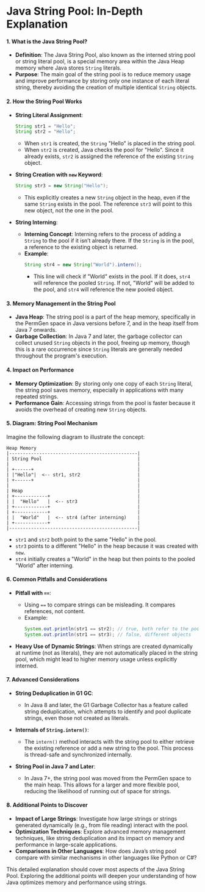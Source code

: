 # Java String Pool: In-Depth Explanation

#### 1. **What is the Java String Pool?**
- **Definition**: The Java String Pool, also known as the interned string pool or string literal pool, is a special memory area within the Java Heap memory where Java stores `String` literals.
- **Purpose**: The main goal of the string pool is to reduce memory usage and improve performance by storing only one instance of each literal string, thereby avoiding the creation of multiple identical `String` objects.

#### 2. **How the String Pool Works**
- **String Literal Assignment**:
  ```java
  String str1 = "Hello";
  String str2 = "Hello";
  ```
  - When `str1` is created, the `String` "Hello" is placed in the string pool.
  - When `str2` is created, Java checks the pool for "Hello". Since it already exists, `str2` is assigned the reference of the existing `String` object.

- **String Creation with `new` Keyword**:
  ```java
  String str3 = new String("Hello");
  ```
  - This explicitly creates a new `String` object in the heap, even if the same `String` exists in the pool. The reference `str3` will point to this new object, not the one in the pool.

- **String Interning**:
  - **Interning Concept**: Interning refers to the process of adding a `String` to the pool if it isn’t already there. If the `String` is in the pool, a reference to the existing object is returned.
  - **Example**:
    ```java
    String str4 = new String("World").intern();
    ```
    - This line will check if "World" exists in the pool. If it does, `str4` will reference the pooled `String`. If not, "World" will be added to the pool, and `str4` will reference the new pooled object.

#### 3. **Memory Management in the String Pool**
- **Java Heap**: The string pool is a part of the heap memory, specifically in the PermGen space in Java versions before 7, and in the heap itself from Java 7 onwards.
- **Garbage Collection**: In Java 7 and later, the garbage collector can collect unused `String` objects in the pool, freeing up memory, though this is a rare occurrence since `String` literals are generally needed throughout the program's execution.

#### 4. **Impact on Performance**
- **Memory Optimization**: By storing only one copy of each `String` literal, the string pool saves memory, especially in applications with many repeated strings.
- **Performance Gain**: Accessing strings from the pool is faster because it avoids the overhead of creating new `String` objects.

#### 5. **Diagram: String Pool Mechanism**
Imagine the following diagram to illustrate the concept:

```
Heap Memory
|-----------------------------------------------|
| String Pool                                   |
|                                               |
| +------+                                      |
| |"Hello"|  <-- str1, str2                     |
| +------+                                      |
|                                               |
| Heap                                          |
| +------------+                                |
| |  "Hello"   |  <-- str3                      |
| +------------+                                |
| +------------+                                |
| |  "World"   |  <-- str4 (after interning)    |
| +------------+                                |
|-----------------------------------------------|
```

- `str1` and `str2` both point to the same "Hello" in the pool.
- `str3` points to a different "Hello" in the heap because it was created with `new`.
- `str4` initially creates a "World" in the heap but then points to the pooled "World" after interning.

#### 6. **Common Pitfalls and Considerations**
- **Pitfall with `==`**:
  - Using `==` to compare strings can be misleading. It compares references, not content.
  - Example:
    ```java
    System.out.println(str1 == str2); // true, both refer to the pooled "Hello"
    System.out.println(str1 == str3); // false, different objects
    ```

- **Heavy Use of Dynamic Strings**: When strings are created dynamically at runtime (not as literals), they are not automatically placed in the string pool, which might lead to higher memory usage unless explicitly interned.

#### 7. **Advanced Considerations**
- **String Deduplication in G1 GC**:
  - In Java 8 and later, the G1 Garbage Collector has a feature called string deduplication, which attempts to identify and pool duplicate strings, even those not created as literals.
  
- **Internals of `String.intern()`**:
  - The `intern()` method interacts with the string pool to either retrieve the existing reference or add a new string to the pool. This process is thread-safe and synchronized internally.

- **String Pool in Java 7 and Later**:
  - In Java 7+, the string pool was moved from the PermGen space to the main heap. This allows for a larger and more flexible pool, reducing the likelihood of running out of space for strings.

#### 8. **Additional Points to Discover**
- **Impact of Large Strings**: Investigate how large strings or strings generated dynamically (e.g., from file reading) interact with the pool.
- **Optimization Techniques**: Explore advanced memory management techniques, like string deduplication and its impact on memory and performance in large-scale applications.
- **Comparisons in Other Languages**: How does Java’s string pool compare with similar mechanisms in other languages like Python or C#?

This detailed explanation should cover most aspects of the Java String Pool. Exploring the additional points will deepen your understanding of how Java optimizes memory and performance using strings.